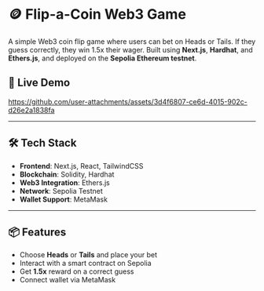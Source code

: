 # 🪙 Flip-a-Coin Web3 Game

A simple Web3 coin flip game where users can bet on Heads or Tails. If they guess correctly, they win 1.5x their wager. Built using **Next.js**, **Hardhat**, and **Ethers.js**, and deployed on the **Sepolia Ethereum testnet**.

## 🚀 Live Demo


https://github.com/user-attachments/assets/3d4f6807-ce6d-4015-902c-d26e2a1838fa


    
---

## 🛠 Tech Stack

- **Frontend**: Next.js, React, TailwindCSS
- **Blockchain**: Solidity, Hardhat
- **Web3 Integration**: Ethers.js
- **Network**: Sepolia Testnet
- **Wallet Support**: MetaMask

---

## 📦 Features

- Choose **Heads** or **Tails** and place your bet
- Interact with a smart contract on Sepolia
- Get **1.5x** reward on a correct guess
- Connect wallet via MetaMask


